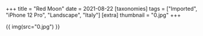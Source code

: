 +++
title = "Red Moon"
date = 2021-08-22
[taxonomies]
tags = ["Imported", "iPhone 12 Pro", "Landscape", "Italy"]
[extra]
thumbnail = "0.jpg"
+++

{{ img(src="0.jpg") }}
